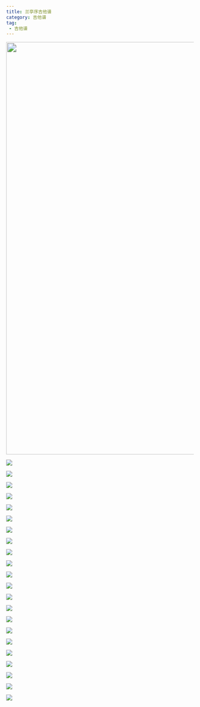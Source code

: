 ```yaml
---
title: 兰亭序吉他谱
category: 吉他谱
tag: 
 - 吉他谱
---
```


<img title="" src="http://gohoy.top/i/2023/08/30/nuosq7-1.png" alt="" width="737" style="zoom:150%;"   >

![](http://gohoy.top/i/2023/08/11/shcrib-1.png)

![](http://gohoy.top/i/2023/08/11/shd57a-1.png)

![](http://gohoy.top/i/2023/08/11/shd8rt-1.png)

![](http://gohoy.top/i/2023/08/11/shdptl-1.png)

![](http://gohoy.top/i/2023/08/11/shdwnj-1.png)

![](http://gohoy.top/i/2023/08/11/she18r-1.png)

![](http://gohoy.top/i/2023/08/11/shecbc-1.png)

![](http://gohoy.top/i/2023/08/11/sheuju-1.png)

![](http://gohoy.top/i/2023/08/11/sheycz-1.png)

![](http://gohoy.top/i/2023/08/11/shf5w3-1.png)

![](http://gohoy.top/i/2023/08/11/shfjuk-1.png)

![](http://gohoy.top/i/2023/08/11/shfxj5-1.png)

![](http://gohoy.top/i/2023/08/11/shgd1p-1.png)

![](http://gohoy.top/i/2023/08/11/shginl-1.png)

![](http://gohoy.top/i/2023/08/11/shgoli-1.png)

![](http://gohoy.top/i/2023/08/11/shh18s-1.png)

![](http://gohoy.top/i/2023/08/11/shhal1-1.png)

![](http://gohoy.top/i/2023/08/11/shhhnd-1.png)

![](http://gohoy.top/i/2023/08/11/shhpmm-1.png)

![](http://gohoy.top/i/2023/08/11/shi00x-1.png)

![](http://gohoy.top/i/2023/08/11/shi4tp-1.png)

![](http://gohoy.top/i/2023/08/11/shio0k-1.png)

